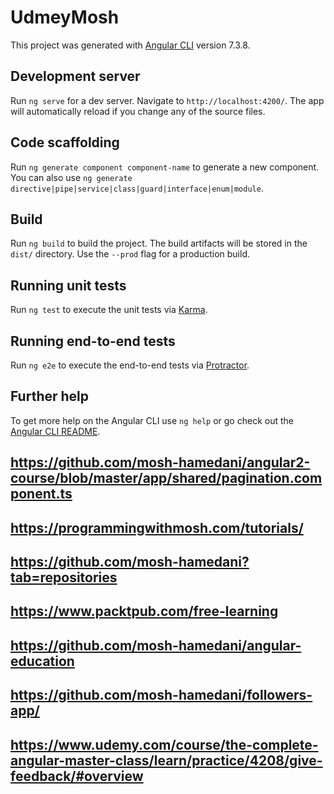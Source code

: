 # UdmeyMosh

This project was generated with [Angular CLI](https://github.com/angular/angular-cli) version 7.3.8.

## Development server

Run `ng serve` for a dev server. Navigate to `http://localhost:4200/`. The app will automatically reload if you change any of the source files.

## Code scaffolding

Run `ng generate component component-name` to generate a new component. You can also use `ng generate directive|pipe|service|class|guard|interface|enum|module`.

## Build

Run `ng build` to build the project. The build artifacts will be stored in the `dist/` directory. Use the `--prod` flag for a production build.

## Running unit tests

Run `ng test` to execute the unit tests via [Karma](https://karma-runner.github.io).

## Running end-to-end tests



Run `ng e2e` to execute the end-to-end tests via [Protractor](http://www.protractortest.org/).

## Further help

To get more help on the Angular CLI use `ng help` or go check out the [Angular CLI README](https://github.com/angular/angular-cli/blob/master/README.md).


## https://github.com/mosh-hamedani/angular2-course/blob/master/app/shared/pagination.component.ts
## https://programmingwithmosh.com/tutorials/
## https://github.com/mosh-hamedani?tab=repositories
## https://www.packtpub.com/free-learning
## https://github.com/mosh-hamedani/angular-education
## https://github.com/mosh-hamedani/followers-app/
## https://www.udemy.com/course/the-complete-angular-master-class/learn/practice/4208/give-feedback/#overview